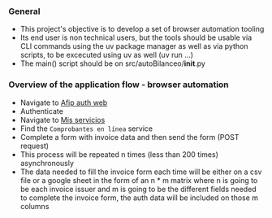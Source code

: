 
### General
- This project's objective is to develop a set of browser automation tooling
- Its end user is non technical users, but the tools should be usable via CLI commands using the uv package manager as well as via python scripts, to be excecuted using uv as well (uv run ...)
- The main() script should be on src/autoBilanceo/__init__.py

### Overview of the application flow - browser automation
- Navigate to [Afip auth web](https://auth.afip.gob.ar/contribuyente_/login.xhtml)
- Authenticate
- Navigate to [Mis servicios](https://portalcf.cloud.afip.gob.ar/portal/app/mis-servicios)
- Find the `Comprobantes en línea` service
- Complete a form with invoice data and then send the form (POST request)
- This process will be repeated n times (less than 200 times) asynchronously
- The data needed to fill the invoice form each time will be either on a csv file or a google sheet in the form of an n * m matrix where n is going to be each invoice issuer and m is going to be the different fields needed to complete the invoice form, the auth data will be included on those m columns


